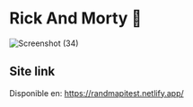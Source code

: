 # Rick And Morty 🌌

![Screenshot (34)](https://user-images.githubusercontent.com/37419848/116169714-f4775d00-a6ca-11eb-8787-e07c1daa5c80.png)

Site link
------------------------------------------------------------------------------------------------

Disponible en: https://randmapitest.netlify.app/
